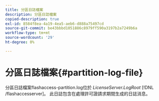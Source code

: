 ```yaml
---
title: 分區日誌檔案
description: 分區日誌檔案
copied-description: true
exl-id: 8584f8ea-4a19-4ea5-aeb6-d888a75497cd
source-git-commit: be43bbbd1051886c8979ff590a3197b2a7249b6a
workflow-type: tm+mt
source-wordcount: '29'
ht-degree: 0%

---
```


# 分區日誌檔案{#partition-log-file}

分區日誌檔案flashaccess-partition.log位於 *LicenseServer.LogRoot* [!DNL /flashaccesserver]。 此日誌包含在處理許可證請求期間生成的日誌消息。
